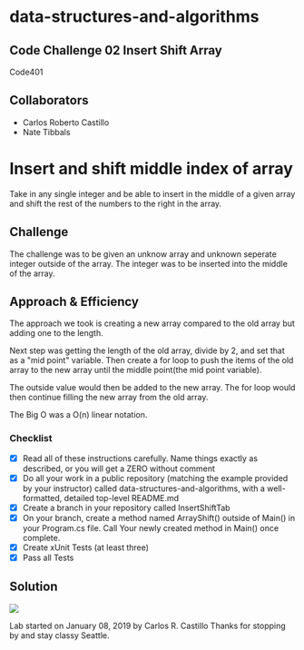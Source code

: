# data-structures-and-algorithms
## Code Challenge 02 Insert Shift Array
Code401 

## Collaborators
- Carlos Roberto Castillo
- Nate Tibbals


# Insert and shift middle index of array
<!-- Short summary or background information -->
Take in any single integer and be able to insert in the middle of a given array and shift the rest of the numbers to the right in the array.

## Challenge
<!-- Description of the challenge -->
The challenge was to be given an unknow array and unknown seperate integer outside of the array.  The integer was to be inserted into the middle of the array.

## Approach & Efficiency

<!-- What approach did you take? Why? What is the Big O space/time for this approach? -->
The approach we took is creating a new array compared to the old array but adding one to the length.

Next step was getting the length of the old array, divide by 2, and set that as a "mid point" variable.  Then create a for loop to push the items of the old array to the new array until the middle point(the mid point variable).  

The outside value would then be added to the new array.
The for loop would then continue filling the new array from the old array.

The Big O was a O(n) linear notation.

### Checklist

- [x] Read all of these instructions carefully. Name things exactly as described, or you will get a ZERO without comment
- [x] Do all your work in a public repository (matching the example provided by your instructor) called data-structures-and-algorithms, with a well-formatted, detailed top-level README.md
- [x] Create a branch in your repository called InsertShiftTab
- [x] On your branch, create a method named ArrayShift() outside of Main() in your Program.cs file. Call Your newly created method in Main() once complete.
- [x] Create xUnit Tests (at least three)
- [x] Pass all Tests

## Solution
<!-- Embedded whiteboard image -->
![](/../../assets/insertShiftArray1.PNG?raw=true)

Lab started on January 08, 2019 by Carlos R. Castillo
Thanks for stopping by and stay classy Seattle.
